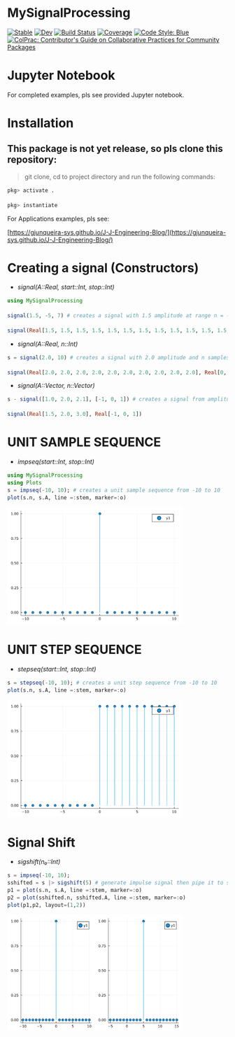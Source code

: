 # MySignalProcessing

[![Stable](https://img.shields.io/badge/docs-stable-blue.svg)](https://gjunqueira-sys.github.io/MySignalProcessing.jl/stable)
[![Dev](https://img.shields.io/badge/docs-dev-blue.svg)](https://gjunqueira-sys.github.io/MySignalProcessing.jl/dev)
[![Build Status](https://github.com/gjunqueira-sys/MySignalProcessing.jl/actions/workflows/CI.yml/badge.svg?branch=master)](https://github.com/gjunqueira-sys/MySignalProcessing.jl/actions/workflows/CI.yml?query=branch%3Amaster)
[![Coverage](https://codecov.io/gh/gjunqueira-sys/MySignalProcessing.jl/branch/master/graph/badge.svg)](https://codecov.io/gh/gjunqueira-sys/MySignalProcessing.jl)
[![Code Style: Blue](https://img.shields.io/badge/code%20style-blue-4495d1.svg)](https://github.com/invenia/BlueStyle)
[![ColPrac: Contributor's Guide on Collaborative Practices for Community Packages](https://img.shields.io/badge/ColPrac-Contributor's%20Guide-blueviolet)](https://github.com/SciML/ColPrac)

# Jupyter Notebook

For completed examples, pls see provided Jupyter notebook.
# Installation

## This package is not yet release, so pls clone this repository:

> git clone, cd to project directory and run the following commands:

```julia
pkg> activate .

pkg> instantiate
```
For Applications examples, pls see:

[https://gjunqueira-sys.github.io/J-J-Engineering-Blog/](https://gjunqueira-sys.github.io/J-J-Engineering-Blog/)


# Creating a signal (Constructors)

- _signal(A::Real, start::Int, stop::Int)_

```julia
using MySignalProcessing

signal(1.5, -5, 7) # creates a signal with 1.5 amplitude at range n = -5 to 7

signal(Real[1.5, 1.5, 1.5, 1.5, 1.5, 1.5, 1.5, 1.5, 1.5, 1.5, 1.5, 1.5, 1.5], Real[-5, -4, -3, -2, -1, 0, 1, 2, 3, 4, 5, 6, 7])
```

- _signal(A::Real, n::Int)_

```julia
s = signal(2.0, 10) # creates a signal with 2.0 amplitude and n samples starting at n=0

signal(Real[2.0, 2.0, 2.0, 2.0, 2.0, 2.0, 2.0, 2.0, 2.0, 2.0], Real[0, 1, 2, 3, 4, 5, 6, 7, 8, 9])
```

- _signal(A::Vector, n::Vector)_ 

```julia
s - signal([1.0, 2.0, 2.1], [-1, 0, 1]) # creates a signal from amplitude vector and n sample vector

signal(Real[1.5, 2.0, 3.0], Real[-1, 0, 1])
```

# UNIT SAMPLE SEQUENCE

- _impseq(start::Int, stop::Int)_

```julia
using MySignalProcessing
using Plots
s = impseq(-10, 10); # creates a unit sample sequence from -10 to 10
plot(s.n, s.A, line =:stem, marker=:o)

```
<img src="src\impulse.png" alt="Imp. Sequence" width="400"/>


# UNIT STEP SEQUENCE

- _stepseq(start::Int, stop::Int)_

```julia
s = stepseq(-10, 10); # creates a unit step sequence from -10 to 10
plot(s.n, s.A, line =:stem, marker=:o)
```
<img src="src\step.png" alt="Step  Sequence" width="400"/>

# Signal Shift

- _sigshift(n₀::Int)_

```julia
s = impseq(-10, 10);
sshifted = s |> sigshift(5) # generate impulse signal then pipe it to sigshift(5) , to shift it by 5 samples
p1 = plot(s.n, s.A, line =:stem, marker=:o)
p2 = plot(sshifted.n, sshifted.A, line =:stem, marker=:o)
plot(p1,p2, layout=(1,2))
```
<img src="src\impulse_shifted.png" alt="Imp. Shifted" width="400"/>

